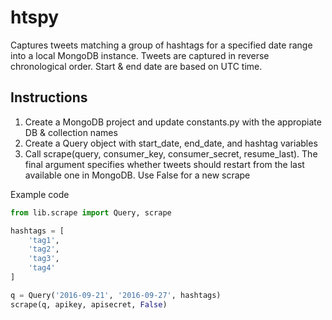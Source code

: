 # htspy
Captures tweets matching a group of hashtags for a specified date range into a local MongoDB instance. Tweets are captured in reverse chronological order. Start & end date are based on UTC time.

## Instructions
1. Create a MongoDB project and update constants.py with the appropiate DB & collection names
2. Create a Query object with start_date, end_date, and hashtag variables
3. Call scrape(query, consumer_key, consumer_secret, resume_last). The final argument specifies whether tweets should restart from the last available one in MongoDB. Use False for a new scrape

Example code

```python
from lib.scrape import Query, scrape

hashtags = [
    'tag1',
    'tag2',
    'tag3',
    'tag4'
]

q = Query('2016-09-21', '2016-09-27', hashtags)
scrape(q, apikey, apisecret, False)
```
